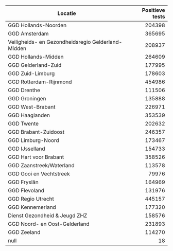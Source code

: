 | Locatie | Positieve tests |
|---------|----------------:|
| GGD Hollands-Noorden                     | 204398 |
| GGD Amsterdam                            | 365695 |
| Veiligheids- en Gezondheidsregio Gelderland-Midden | 208937 |
| GGD Hollands-Midden                      | 264609 |
| GGD Gelderland-Zuid                      | 177995 |
| GGD Zuid-Limburg                         | 178603 |
| GGD Rotterdam-Rijnmond                   | 454986 |
| GGD Drenthe                              | 111506 |
| GGD Groningen                            | 135888 |
| GGD West-Brabant                         | 226971 |
| GGD Haaglanden                           | 353539 |
| GGD Twente                               | 202632 |
| GGD Brabant-Zuidoost                     | 246357 |
| GGD Limburg-Noord                        | 173467 |
| GGD IJsselland                           | 154733 |
| GGD Hart voor Brabant                    | 358526 |
| GGD Zaanstreek/Waterland                 | 113578 |
| GGD Gooi en Vechtstreek                  | 79976 |
| GGD Fryslân                              | 164969 |
| GGD Flevoland                            | 131976 |
| GGD Regio Utrecht                        | 445157 |
| GGD Kennemerland                         | 177320 |
| Dienst Gezondheid & Jeugd ZHZ            | 158576 |
| GGD Noord- en Oost-Gelderland            | 231893 |
| GGD Zeeland                              | 114270 |
| null                                     |    18 |
